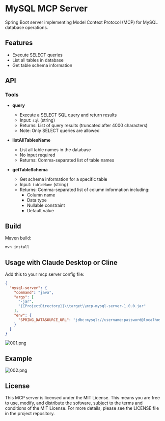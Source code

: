 # MySQL MCP Server

Spring Boot server implementing Model Context Protocol (MCP) for MySQL database operations.

## Features

- Execute SELECT queries
- List all tables in database
- Get table schema information

## API

### Tools

- **query**
  - Execute a SELECT SQL query and return results
  - Input: `sql` (string)
  - Returns: List of query results (truncated after 4000 characters)
  - Note: Only SELECT queries are allowed

- **listAllTablesName**
  - List all table names in the database
  - No input required
  - Returns: Comma-separated list of table names

- **getTableSchema**
  - Get schema information for a specific table
  - Input: `tableName` (string)
  - Returns: Comma-separated list of column information including:
    - Column name
    - Data type
    - Nullable constraint
    - Default value


## Build

Maven build:

```bash
mvn install
```

## Usage with Claude Desktop or Cline

Add this to your mcp server config file:

```json
{
  "mysql-server": {
    "command": "java",
    "args": [
      "-jar",
      "{{ProjectDirectory}}\\target\\mcp-mysql-server-1.0.0.jar"
    ],
    "env": {
      "SPRING_DATASOURCE_URL": "jdbc:mysql://username:password@localhost:3306/database"
    }
  }
}
```
![001.png](images/001.png)

## Example
![002.png](images/002.png)

## License

This MCP server is licensed under the MIT License. This means you are free to use, modify, and distribute the software, subject to the terms and conditions of the MIT License. For more details, please see the LICENSE file in the project repository.
